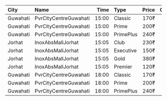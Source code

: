| City     | Name                  |  Time | Type      | Price | Capacity | Booked |
| :------- | :-------------------- | ----: | :-------- | ----: | -------: | -----: |
| Guwahati | PvrCityCentreGuwahati | 15:00 | Classic   |  170₹ |       40 |     21 |
| Guwahati | PvrCityCentreGuwahati | 15:00 | Prime     |  200₹ |       82 |     50 |
| Guwahati | PvrCityCentreGuwahati | 15:00 | PrimePlus |  240₹ |       13 |      9 |
| Jorhat   | InoxAbsMallJorhat     | 15:05 | Club      |  230₹ |       23 |      0 |
| Jorhat   | InoxAbsMallJorhat     | 15:05 | Executive |  150₹ |        6 |      0 |
| Jorhat   | InoxAbsMallJorhat     | 15:05 | Gold      |  380₹ |        6 |      0 |
| Jorhat   | InoxAbsMallJorhat     | 15:05 | Premier   |  120₹ |       11 |      0 |
| Guwahati | PvrCityCentreGuwahati | 18:00 | Classic   |  170₹ |       40 |     22 |
| Guwahati | PvrCityCentreGuwahati | 18:00 | Prime     |  200₹ |       82 |     54 |
| Guwahati | PvrCityCentreGuwahati | 18:00 | PrimePlus |  240₹ |       13 |     11 |